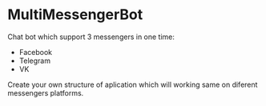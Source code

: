 # MultiMessengerBot
Chat bot which support 3 messengers in one time:
- Facebook
- Telegram
- VK

Create your own structure of aplication which will working same on diferent messengers platforms. 
